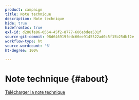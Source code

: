 ```yaml
---
product: campaign
title: Note technique
description: Note technique
hide: true
hidefromtoc: true
exl-id: d288fe86-0564-45f2-8777-606abdea531f
source-git-commit: 98d646919fedc66ee9145522ad0c5f15b25dbf2e
workflow-type: ht
source-wordcount: '6'
ht-degree: 100%

---
```


# Note technique {#about}

[Télécharger la note technique](guidelines.pdf)
